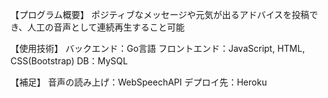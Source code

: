 【プログラム概要】
ポジティブなメッセージや元気が出るアドバイスを投稿でき、人工の音声として連続再生すること可能

【使用技術】
バックエンド：Go言語
フロントエンド：JavaScript, HTML, CSS(Bootstrap)
DB：MySQL

【補足】
音声の読み上げ：WebSpeechAPI
デプロイ先：Heroku
